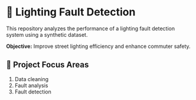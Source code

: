# 🚦 Lighting Fault Detection
This repository analyzes the performance of a lighting fault detection system using a synthetic dataset.

**Objective:** Improve street lighting efficiency and enhance commuter safety.

## 🔎 Project Focus Areas
1. Data cleaning
2. Fault analysis
3. Fault detection
